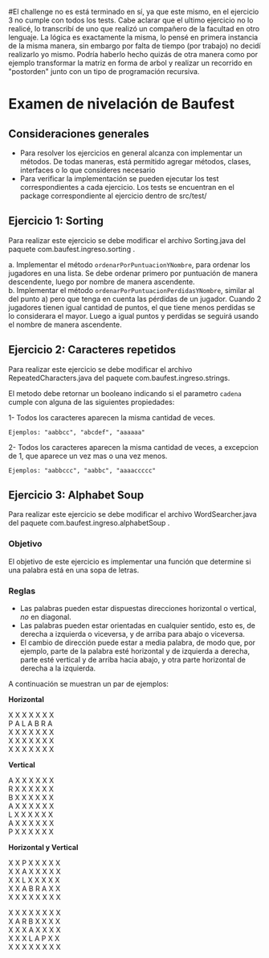 #El challenge no es está terminado en sí, ya que este mismo, en el ejercicio 3 no cumple con todos los tests. Cabe aclarar que el ultimo ejercicio no lo realicé, lo transcribí de uno que realizó un compañero de la facultad en otro lenguaje. La lógica es exactamente la misma, lo pensé en primera instancia de la misma manera, sin embargo por falta de tiempo (por trabajo) no decidí realizarlo yo mismo. Podría haberlo hecho quizás de otra manera como por ejemplo transformar la matriz en forma de arbol y realizar un recorrido en "postorden" junto con un tipo de programación recursiva.


# Examen de nivelación de Baufest
## Consideraciones generales
- Para resolver los ejercicios en general alcanza con implementar un métodos. De todas maneras, está permitido agregar métodos, clases, interfaces o lo que consideres necesario
- Para verificar la implementación se pueden ejecutar los test correspondientes a cada ejercicio. Los tests se encuentran en el package correspondiente al ejercicio dentro de src/test/

## Ejercicio 1: Sorting

Para realizar este ejercicio se debe modificar el archivo Sorting.java del paquete com.baufest.ingreso.sorting .

a.	Implementar el método `ordenarPorPuntuacionYNombre`, para ordenar los jugadores en una lista. Se debe ordenar primero por puntuación de manera descendente, luego por nombre de manera ascendente.  
b.	Implementar el método `ordenarPorPuntuacionPerdidasYNombre`, similar al del punto a) pero que tenga en cuenta las pérdidas de un jugador. Cuando 2 jugadores tienen igual cantidad de puntos, el que tiene menos perdidas se lo considerara el mayor. Luego a igual puntos y perdidas se seguirá usando el nombre de manera ascendente.  

## Ejercicio 2: Caracteres repetidos
Para realizar este ejercicio se debe modificar el archivo RepeatedCharacters.java del paquete com.baufest.ingreso.strings.

El metodo debe retornar un booleano indicando si el parametro `cadena` cumple con alguna de las siguientes propiedades:

1- Todos los caracteres aparecen la misma cantidad de veces.<br>

    Ejemplos: "aabbcc", "abcdef", "aaaaaa"
     
2- Todos los caracteres aparecen la misma cantidad de veces, a excepcion de 1, que aparece un vez mas o una vez menos.
     
    Ejemplos: "aabbccc", "aabbc", "aaaaccccc"


## Ejercicio 3: Alphabet Soup

Para realizar este ejercicio se debe modificar el archivo WordSearcher.java del paquete com.baufest.ingreso.alphabetSoup .

### Objetivo

El objetivo de este ejercicio es implementar una función que determine si una palabra está en una sopa de letras.

### Reglas
- Las palabras pueden estar dispuestas direcciones horizontal o vertical, _no_ en diagonal.
- Las palabras pueden estar orientadas en cualquier sentido, esto es, de derecha a izquierda o viceversa, y de arriba
para abajo o viceversa.
- El cambio de dirección puede estar a media palabra, de modo que, por ejemplo, parte de la palabra
esté horizontal y de izquierda a derecha, parte esté vertical y de arriba hacia abajo, y otra parte horizontal
de derecha a la izquierda.

A continuación se muestran un par de ejemplos:

**Horizontal**

X X X X X X X  
P A L A B R A  
X X X X X X X   
X X X X X X X   
X X X X X X X

**Vertical**

A X X X X X X  
R X X X X X X   
B X X X X X X  
A X X X X X X   
L X X X X X X  
A X X X X X X  
P X X X X X X  

**Horizontal y Vertical**

X X P X X X X X    
X X A X X X X X    
X X L X X X X X   
X X A B R A X X    
X X X X X X X X   

X X X X X X X X  
X A R B X X X X  
X X X A X X X X   
X X X L A P X X  
X X X X X X X X   
